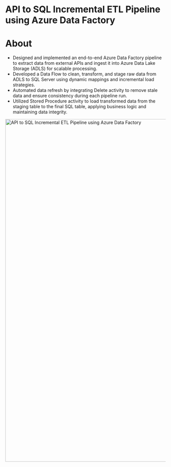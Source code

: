 # API to SQL Incremental ETL Pipeline using Azure Data Factory 
# About
* Designed and implemented an end-to-end Azure Data Factory pipeline to extract data from external APIs and ingest it into Azure Data Lake Storage (ADLS) for scalable processing.
* Developed a Data Flow to clean, transform, and stage raw data from ADLS to SQL Server using dynamic mappings and incremental load strategies.
* Automated data refresh by integrating Delete activity to remove stale data and ensure consistency during each pipeline run.
* Utilized Stored Procedure activity to load transformed data from the staging table to the final SQL table, applying business logic and maintaining data integrity.

<img width="1903" height="1074" alt="API to SQL Incremental ETL Pipeline using Azure Data Factory" src="https://github.com/user-attachments/assets/5af4f46b-7e22-4342-b70a-787ce7dcd88f" />
